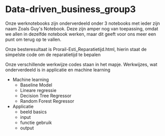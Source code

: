 # Data-driven_business_group3

Onze werknotebooks zijn onderverdeeld onder 3 notebooks met ieder zijn naam Zoals Guy's Notebook. Deze zijn amper nog van toepassing, omdat we allen in dezelfde notebook werken, maar dit geeft voor ons meer een punt om terug op te vallen. 

Onze besteresultaat is Prorail-Esti_Reparatietijd.html, hierin staat de simpelste code om de reparatietijd te bepalen

Onze verschillende werkwijze codes staan in het mapje. Werkwijzes, wat onderverdeeld is in applicatie en machine learning
- Machine learning
    - Baseline Model
    - Lineare regressie
    - Decision Tree Regressor
    - Random Forest Regressor
- Applicatie
    - beeld basics
    - input
    - functie gebruik
    - output
